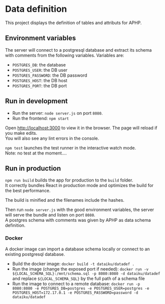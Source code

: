 # Data definition

This project displays the definition of tables and attributs for APHP.

## Environment variables

The server will connect to a postgresql database and extract its schema with comments from the following variables. Variables are:
- `POSTGRES_DB`: the database
- `POSTGRES_USER`: the DB user
- `POSTGRES_PASSWORD`: the DB password
- `POSTGRES_HOST`: the DB host
- `POSTGRES_PORT`: the DB port

## Run in development

- Run the server: `node server.js` on port `8080`. 
- Run the frontend: `npm start`

Open [http://localhost:3000](http://localhost:3000) to view it in the browser.
The page will reload if you make edits.<br />
You will also see any lint errors in the console.

`npm test` launches the test runner in the interactive watch mode. <br/>
Note: no test at the moment....

## Run in production 

`npm run build` builds the app for production to the `build` folder.<br />
It correctly bundles React in production mode and optimizes the build for the best performance.

The build is minified and the filenames include the hashes.<br />

Then run `node server.js` with the good environment variables, the server will serve the bundle and listen on port `8080`.<br />
A postgres schema with comments was given by APHP as data schema definition.

### Docker

A docker image can import a database schema locally or connect to an existing postgresql database.
- Build the docker image: `docker build -t dataiku/datadef .`
- Run the image (change the exposed port if needed): `docker run -v ${LOCAL_SCHEMA_SQL}:/mnt/schema.sql -p 8080:8080 -d dataiku/datadef` and replace `${LOCAL_SCHEMA_SQL}` by the full path of a schema file 
- Run the image to connect to a remote database: `docker run -p 8080:8080 -e POSTGRES_DB=postgres -e POSTGRES_USER=postgres -e POSTGRES_HOST=172.17.0.1 -e POSTGRES_PASSWORD=password -d dataiku/datadef`